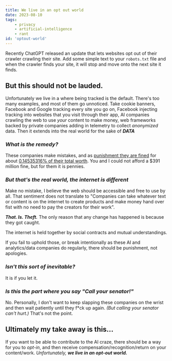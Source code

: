 ```yaml
---
title: We live in an opt out world
date: 2023-08-10
tags:
    - privacy
    - artificial-intelligence
    - rant
id: 'optout-world'
---
```


Recently ChatGPT released an update that lets websites opt out of their crawler crawling their site. Add some simple text to your `robots.txt` file and when the crawler finds your site, it will stop and move onto the next site it finds.

## But this should not be lauded.

Unfortunately we live in a where being tracked is the default. There's too many examples, and most of them go unnoticed. Take cookie banners, Facebook and Google tracking every site you go on, Facebook injecting tracking into websites that you visit through their app, AI companies crawling the web to use *your* content to make money, web frameworks backed by private companies adding in telemetry to collect *anonymized* data. Then it extends into the real world for the sake of **_DATA_**

### *What is the remedy?*

These companies make mistakes, and as [punishment they are fined](https://thehackernews.com/2022/11/google-to-pays-391-million-privacy-fine.html) for about [0.14535316% of their total worth](https://www.gobankingrates.com/money/business/how-much-is-google-worth/). You and I could not afford a $391 million fine, but for them it is pennies. 

### *But that's the real world, the internet is different*

Make no mistake, I believe the web should be accessible and free to use by all. That sentiment does not translate to "Companies can take whatever text or content is on the internet to create products and make money hand over fist with no need to pay the creators for their work".

**_That. Is. Theft._** The only reason that any change has happened is because they got caught.

<aside>The internet is held together by social contracts and mutual understandings.</aside>

If you fail to uphold those, or break intentionally as these AI and analytics/data companies do regularly, there should be punishment, not apologies.

### *Isn't this sort of inevitable?*

It is if you let it. 

### *Is this the part where you say "Call your senator!"*

No. Personally, I don't want to keep slapping these companies on the wrist and then wait patiently until they f\*ck up again. *(But calling your senator can't hurt.)* That's not the point.

## Ultimately my take away is this...

If you want to be able to contribute to the AI craze, there should be a way for you to *opt-in*, and then receive compensation/recognition/return on your content/work. _Unfortunately, **we live in an opt-out world.**_
